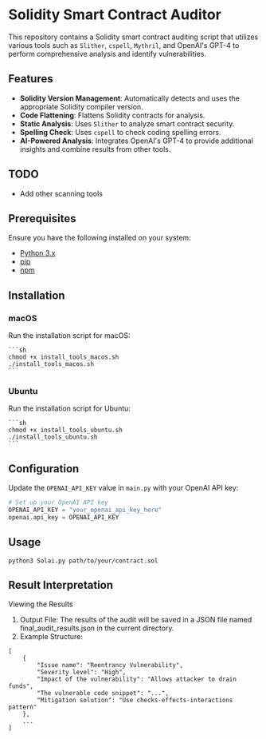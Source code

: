 # Solidity Smart Contract Auditor

This repository contains a Solidity smart contract auditing script that utilizes various tools such as `Slither`, `cspell`, `Mythril`, and OpenAI's GPT-4 to perform comprehensive analysis and identify vulnerabilities.

## Features

- **Solidity Version Management**: Automatically detects and uses the appropriate Solidity compiler version.
- **Code Flattening**: Flattens Solidity contracts for analysis.
- **Static Analysis**: Uses `Slither`  to analyze smart contract security.
- **Spelling Check**: Uses `cspell` to check coding spelling errors.
- **AI-Powered Analysis**: Integrates OpenAI's GPT-4 to provide additional insights and combine results from other tools.

## TODO

- Add other scanning tools

## Prerequisites

Ensure you have the following installed on your system:

- [Python 3.x](https://www.python.org/downloads/)
- [pip](https://pip.pypa.io/en/stable/installation/)
- [npm](https://www.npmjs.com/get-npm)

## Installation

### macOS

Run the installation script for macOS:

    ```sh
    chmod +x install_tools_macos.sh
    ./install_tools_macos.sh
    ```

### Ubuntu

Run the installation script for Ubuntu:

    ```sh
    chmod +x install_tools_ubuntu.sh
    ./install_tools_ubuntu.sh
    ```

## Configuration

Update the `OPENAI_API_KEY` value in `main.py` with your OpenAI API key:

```python
# Set up your OpenAI API key
OPENAI_API_KEY = "your_openai_api_key_here"
openai.api_key = OPENAI_API_KEY
```

## Usage

```
python3 Solai.py path/to/your/contract.sol
```

## Result Interpretation

Viewing the Results

1. Output File: The results of the audit will be saved in a JSON file named final_audit_results.json in the current directory.
2. Example Structure:

```
[
    {
        "Issue name": "Reentrancy Vulnerability",
        "Severity level": "High",
        "Impact of the vulnerability": "Allows attacker to drain funds",
        "The vulnerable code snippet": "...",
        "Mitigation solution": "Use checks-effects-interactions pattern"
    },
    ...
]

```
